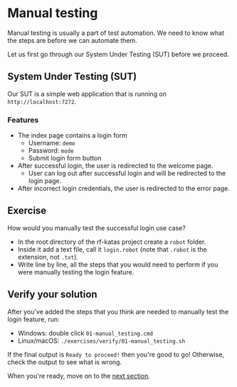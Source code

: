 # Manual testing

Manual testing is usually a part of test automation. We need to know what the steps are 
before we can automate them.

Let us first go through our System Under Testing (SUT) before we proceed.

## System Under Testing (SUT)

Our SUT is a simple web application that is running on `http://localhost:7272`.

### Features

- The index page contains a login form
  - Username: `demo`
  - Password: `mode`
  - Submit login form button
- After successful login, the user is redirected to the welcome page.
  - User can log out after successful login and will be redirected to the login page.
- After incorrect login credentials, the user is redirected to the error page.

## Exercise

How would you manually test the successful login use case?

- In the root directory of the rf-katas project create a `robot` folder.
- Inside it add a text file, call it `login.robot` (note that `.robot` is the extension, not `.txt`).
- Write line by line, all the steps that you would need to perform if you were manually testing the login feature.

## Verify your solution

After you've added the steps that you think are needed to manually test the login feature, run:

- Windows: double click `01-manual_testing.cmd`
- Linux/macOS: `./exercises/verify/01-manual_testing.sh`

If the final output is `Ready to proceed!` then you're good to go! Otherwise, check the output to see what is wrong.

When you're ready, move on to the [next section](02-robot-syntax.md).